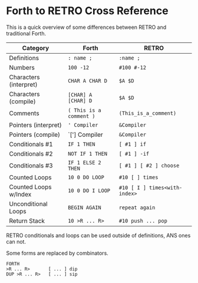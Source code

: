 # Forth to RETRO Cross Reference

This is a quick overview of some differences between RETRO
and traditional Forth.

| Category               | Forth                   | RETRO                         |
| ---------------------- | ----------------------- | ----------------------------- |
| Definitions            | `: name ;`              | `:name ;`                     |
| Numbers                | `100 -12`               | `#100 #-12`                   |
| Characters (interpret) | `CHAR A CHAR D`         | `$A $D`                       |
| Characters (compile)   | `[CHAR] A [CHAR] D`     | `$A $D`                       |
| Comments               | `( This is a comment )` | `(This_is_a_comment)`         |
| Pointers (interpret)   | `' Compiler`            | `&Compiler`                   |
| Pointers (compile)     | `['] Compiler           | `&Compiler`                   |
| Conditionals #1        | `IF 1 THEN`             | `[ #1 ] if`                   |
| Conditionals #2        | `NOT IF 1 THEN`         | `[ #1 ] -if`                  |
| Conditionals #3        | `IF 1 ELSE 2 THEN`      | `[ #1 ] [ #2 ] choose`        |
| Counted Loops          | `10 0 DO LOOP`          | `#10 [ ] times`               |
| Counted Loops w/Index  | `10 0 DO I LOOP`        | `#10 [ I ] times<with-index>` |
| Unconditional Loops    | `BEGIN AGAIN`           | `repeat again`                |
| Return Stack           | `10 >R ... R>`          | `#10 push ... pop`            |

RETRO conditionals and loops can be used outside of definitions, ANS ones can not.

Some forms are replaced by combinators.

    FORTH
    >R ... R>       [ ... ] dip
    DUP >R ... R>   [ ... ] sip
